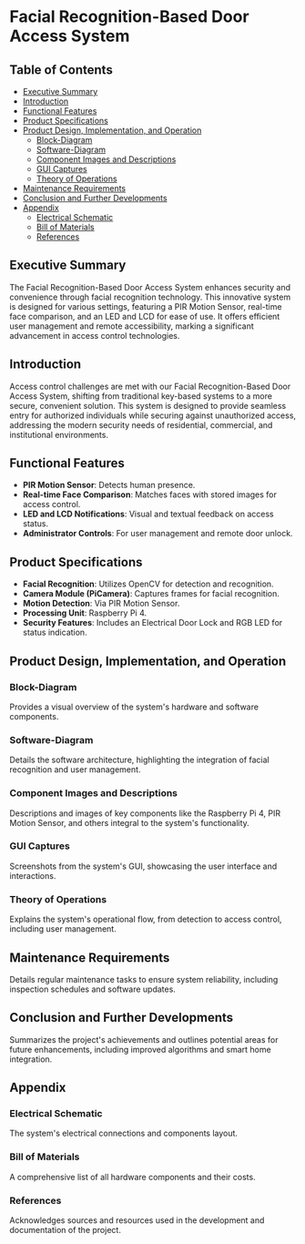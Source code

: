 # Facial Recognition-Based Door Access System

## Table of Contents
- [Executive Summary](#executive-summary)
- [Introduction](#introduction)
- [Functional Features](#functional-features)
- [Product Specifications](#product-specifications)
- [Product Design, Implementation, and Operation](#product-design-implementation-and-operation)
  - [Block-Diagram](#block-diagram)
  - [Software-Diagram](#software-diagram)
  - [Component Images and Descriptions](#component-images-and-descriptions)
  - [GUI Captures](#gui-captures)
  - [Theory of Operations](#theory-of-operations)
- [Maintenance Requirements](#maintenance-requirements)
- [Conclusion and Further Developments](#conclusion-and-further-developments)
- [Appendix](#appendix)
  - [Electrical Schematic](#electrical-schematic)
  - [Bill of Materials](#bill-of-materials)
  - [References](#references)

## Executive Summary
The Facial Recognition-Based Door Access System enhances security and convenience through facial recognition technology. This innovative system is designed for various settings, featuring a PIR Motion Sensor, real-time face comparison, and an LED and LCD for ease of use. It offers efficient user management and remote accessibility, marking a significant advancement in access control technologies.

## Introduction
Access control challenges are met with our Facial Recognition-Based Door Access System, shifting from traditional key-based systems to a more secure, convenient solution. This system is designed to provide seamless entry for authorized individuals while securing against unauthorized access, addressing the modern security needs of residential, commercial, and institutional environments.

## Functional Features
- **PIR Motion Sensor**: Detects human presence.
- **Real-time Face Comparison**: Matches faces with stored images for access control.
- **LED and LCD Notifications**: Visual and textual feedback on access status.
- **Administrator Controls**: For user management and remote door unlock.

## Product Specifications
- **Facial Recognition**: Utilizes OpenCV for detection and recognition.
- **Camera Module (PiCamera)**: Captures frames for facial recognition.
- **Motion Detection**: Via PIR Motion Sensor.
- **Processing Unit**: Raspberry Pi 4.
- **Security Features**: Includes an Electrical Door Lock and RGB LED for status indication.

## Product Design, Implementation, and Operation
### Block-Diagram
Provides a visual overview of the system's hardware and software components.

### Software-Diagram
Details the software architecture, highlighting the integration of facial recognition and user management.

### Component Images and Descriptions
Descriptions and images of key components like the Raspberry Pi 4, PIR Motion Sensor, and others integral to the system's functionality.

### GUI Captures
Screenshots from the system's GUI, showcasing the user interface and interactions.

### Theory of Operations
Explains the system's operational flow, from detection to access control, including user management.

## Maintenance Requirements
Details regular maintenance tasks to ensure system reliability, including inspection schedules and software updates.

## Conclusion and Further Developments
Summarizes the project's achievements and outlines potential areas for future enhancements, including improved algorithms and smart home integration.

## Appendix
### Electrical Schematic
The system's electrical connections and components layout.

### Bill of Materials
A comprehensive list of all hardware components and their costs.

### References
Acknowledges sources and resources used in the development and documentation of the project.

